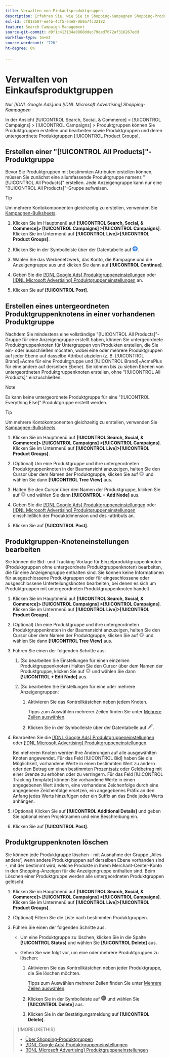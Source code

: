 ```yaml
---
title: Verwalten von Einkaufsproduktgruppen
description: Erfahren Sie, wie Sie in Shopping-Kampagnen Shopping-Produktgruppen erstellen und verwalten.
exl-id: cf818b87-ee4b-4cf5-a4e8-0b9a7fc32182
feature: Search Campaign Management
source-git-commit: d0f1c413134a0868ddec79ded7672af316267edd
workflow-type: tm+mt
source-wordcount: '720'
ht-degree: 0%

---
```


# Verwalten von Einkaufsproduktgruppen

Nur *[!DNL Google Ads]und [!DNL Microsoft Advertising] Shopping-Kampagnen*

In der Ansicht [!UICONTROL Search, Social, & Commerce] > [!UICONTROL Campaigns] > [!UICONTROL Campaigns] > Produktgruppen können Sie Produktgruppen erstellen und bearbeiten sowie Produktgruppen und deren untergeordnete Produktgruppen [!UICONTROL Product Groups].

## Erstellen einer &quot;[!UICONTROL All Products]&quot;-Produktgruppe

Bevor Sie Produktgruppen mit bestimmten Attributen erstellen können, müssen Sie zunächst eine allumfassende Produktgruppe namens &quot;[!UICONTROL All Products]&quot; erstellen. Jede Anzeigengruppe kann nur eine &quot;[!UICONTROL All Products]&quot;-Gruppe aufweisen.

>[!TIP]
>
>Um mehrere Kontokomponenten gleichzeitig zu erstellen, verwenden Sie [Kampagnen-Bulksheets](/help/search-social-commerce/campaign-management/bulksheets/bulksheet-about.md).

1. Klicken Sie im Hauptmenü auf **[!UICONTROL Search, Social, & Commerce]> [!UICONTROL Campaigns] >[!UICONTROL Campaigns]**. Klicken Sie im Untermenü auf **[!UICONTROL Live]>[!UICONTROL Product Groups]**.

1. Klicken Sie in der Symbolleiste über der Datentabelle auf ![Erstellen](/help/search-social-commerce/assets/add.png "Erstellen").

1. Wählen Sie das Werbenetzwerk, das Konto, die Kampagne und die Anzeigengruppe aus und klicken Sie dann auf **[!UICONTROL Continue]**.

1. Geben Sie die [[!DNL Google Ads] Produktgruppeneinstellungen](product-group-settings-google.md) oder [[!DNL Microsoft Advertising] Produktgruppeneinstellungen](product-group-settings-microsoft.md) an.

1. Klicken Sie auf **[!UICONTROL Post]**.

## Erstellen eines untergeordneten Produktgruppenknotens in einer vorhandenen Produktgruppe

Nachdem Sie mindestens eine vollständige &quot;[!UICONTROL All Products]&quot;-Gruppe für eine Anzeigengruppe erstellt haben, können Sie untergeordnete Produktgruppenknoten für Untergruppen von Produkten erstellen, die Sie ein- oder ausschließen möchten, wobei eine oder mehrere Produktgruppen auf jeder Ebene auf dasselbe Attribut abzielen (z. B. [!UICONTROL Brand]=Acme für eine Produktgruppe und [!UICONTROL Brand]=AcmePlus für eine andere auf derselben Ebene). Sie können bis zu sieben Ebenen von untergeordneten Produktgruppenknoten erstellen, ohne &quot;[!UICONTROL All Products]&quot; einzuschließen.

>[!NOTE]
>
>Es kann keine untergeordnete Produktgruppe für eine &quot;[!UICONTROL Everything Else]&quot; Produktgruppe erstellt werden.

>[!TIP]
>
>Um mehrere Kontokomponenten gleichzeitig zu erstellen, verwenden Sie [Kampagnen-Bulksheets](/help/search-social-commerce/campaign-management/bulksheets/bulksheet-about.md).

1. Klicken Sie im Hauptmenü auf **[!UICONTROL Search, Social, & Commerce]> [!UICONTROL Campaigns] >[!UICONTROL Campaigns]**. Klicken Sie im Untermenü auf **[!UICONTROL Live]>[!UICONTROL Product Groups]**.

1. (Optional) Um eine Produktgruppe und ihre untergeordneten Produktgruppenknoten in der Baumansicht anzuzeigen, halten Sie den Cursor über dem Namen der Produktgruppe, klicken Sie auf ![Menüsymbol](/help/search-social-commerce/assets/arrow-dropdown-menu.png "Menüsymbol") und wählen Sie dann **[!UICONTROL Tree View]** aus.

1. Halten Sie den Cursor über den Namen der Produktgruppe, klicken Sie auf ![Pfeil-Dropdown-Menü](/help/search-social-commerce/assets/arrow-dropdown-menu.png "Pfeil-Dropdown-Menü") und wählen Sie dann **[!UICONTROL + Add Node]** aus.

1. Geben Sie die [[!DNL Google Ads] Produktgruppeneinstellungen](product-group-settings-google.md) oder [[!DNL Microsoft Advertising] Produktgruppeneinstellungen](product-group-settings-microsoft.md) einschließlich der Produktdimension und des -attributs an.

1. Klicken Sie auf **[!UICONTROL Post]**.

## Produktgruppen-Knoteneinstellungen bearbeiten

Sie können die Bid- und Tracking-Vorlage für Einzelproduktgruppenknoten (Produktgruppen ohne untergeordnete Produktgruppenknoten) bearbeiten, die für eine Anzeigengruppe enthalten sind. Sie können keine Informationen für ausgeschlossene Produktgruppen oder für eingeschlossene oder ausgeschlossene Unterteilungsknoten bearbeiten, bei denen es sich um Produktgruppen mit untergeordneten Produktgruppenknoten handelt.

1. Klicken Sie im Hauptmenü auf **[!UICONTROL Search, Social, & Commerce]> [!UICONTROL Campaigns] >[!UICONTROL Campaigns]**. Klicken Sie im Untermenü auf **[!UICONTROL Live]>[!UICONTROL Product Groups]**.

1. (Optional) Um eine Produktgruppe und ihre untergeordneten Produktgruppenknoten in der Baumansicht anzuzeigen, halten Sie den Cursor über dem Namen der Produktgruppe, klicken Sie auf ![Menüsymbol](/help/search-social-commerce/assets/arrow-dropdown-menu.png "Menüsymbol") und wählen Sie dann **[!UICONTROL Tree View]** aus.

1. Führen Sie einen der folgenden Schritte aus:

   1. (So bearbeiten Sie Einstellungen für einen einzelnen Produktgruppenknoten) Halten Sie den Cursor über dem Namen der Produktgruppe, klicken Sie auf ![Menüsymbol](/help/search-social-commerce/assets/arrow-dropdown-menu.png "Menüsymbol") und wählen Sie dann **[!UICONTROL + Edit Node]** aus.

   1. (So bearbeiten Sie Einstellungen für eine oder mehrere Anzeigengruppen:

      1. Aktivieren Sie das Kontrollkästchen neben jedem Knoten.

         Tipps zum Auswählen mehrerer Zeilen finden Sie unter [Mehrere Zeilen auswählen](/help/search-social-commerce/common-tasks/navigation-editing-selection/multiple-rows-select.md).

      1. Klicken Sie in der Symbolleiste über der Datentabelle auf ![Bearbeiten](/help/search-social-commerce/assets/edit.png "Bearbeiten").

1. Bearbeiten Sie die [[!DNL Google Ads] Produktgruppeneinstellungen](product-group-settings-google.md) oder [[!DNL Microsoft Advertising] Produktgruppeneinstellungen](product-group-settings-microsoft.md).

   Bei mehreren Knoten werden Ihre Änderungen auf alle ausgewählten Knoten angewendet. Für das Feld [!UICONTROL Bid] haben Sie die Möglichkeit, vorhandene Werte in einen bestimmten Wert zu ändern oder den Betrag um einen bestimmten Prozentsatz oder Geldbetrag mit einer Grenze zu erhöhen oder zu verringern. Für das Feld [!UICONTROL Tracking Template] können Sie vorhandene Werte in einen angegebenen Wert ändern, eine vorhandene Zeichenfolge durch eine angegebene Zeichenfolge ersetzen, ein angegebenes Präfix an den Anfang jedes Werts hinzufügen oder ein Suffix an das Ende jedes Werts anhängen.

1. (Optional) Klicken Sie auf **[!UICONTROL Additional Details]** und geben Sie optional einen Projektnamen und eine Beschreibung ein.

1. Klicken Sie auf **[!UICONTROL Post]**.

## Produktgruppenknoten löschen

Sie können jede Produktgruppe löschen - mit Ausnahme der Gruppe „Alles andere“, wenn andere Produktgruppen auf derselben Ebene vorhanden sind -, mit der bestimmt wird, welche Produkte in Ihrem Merchant-Center-Konto in den Shopping-Anzeigen für die Anzeigengruppe enthalten sind. Beim Löschen einer Produktgruppe werden alle untergeordneten Produktgruppen gelöscht.

1. Klicken Sie im Hauptmenü auf **[!UICONTROL Search, Social, & Commerce]> [!UICONTROL Campaigns] >[!UICONTROL Campaigns]**. Klicken Sie im Untermenü auf **[!UICONTROL Live]>[!UICONTROL Product Groups]**.

1. (Optional) Filtern Sie die Liste nach bestimmten Produktgruppen.

1. Führen Sie einen der folgenden Schritte aus:

   * Um eine Produktgruppe zu löschen, klicken Sie in die Spalte **[!UICONTROL Status]** und wählen Sie **[!UICONTROL Delete]** aus.

   * Gehen Sie wie folgt vor, um eine oder mehrere Produktgruppen zu löschen:

      1. Aktivieren Sie das Kontrollkästchen neben jeder Produktgruppe, die Sie löschen möchten.

         Tipps zum Auswählen mehrerer Zeilen finden Sie unter [Mehrere Zeilen auswählen](/help/search-social-commerce/common-tasks/navigation-editing-selection/multiple-rows-select.md).

      1. Klicken Sie in der Symbolleiste auf ![Mehr](/help/search-social-commerce/assets/more.png "Mehr") und wählen Sie **[!UICONTROL Delete]** aus.

      1. Klicken Sie in der Bestätigungsmeldung auf **[!UICONTROL Delete]**.

>[!MORELIKETHIS]
>
>* [Über Shopping-Produktgruppen](product-group-about.md)
>* [[!DNL Google Ads] Produktgruppeneinstellungen](product-group-settings-google.md)
>* [[!DNL Microsoft Advertising] Produktgruppeneinstellungen](product-group-settings-microsoft.md)
